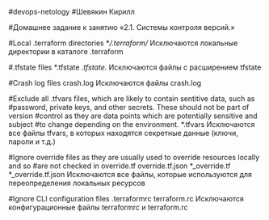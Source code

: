 #devops-netology
#Шевякин Кирилл

#Домашнее задание к занятию «2.1. Системы контроля версий.»

#Local .terraform directories
**/.terraform/*
Исключаются локальные директории в каталоге .terraform

#.tfstate files
*.tfstate
*.tfstate.*
Исключаются файлы с расширением tfstate

#Crash log files
crash.log
Исключаются файлы crash.log

#Exclude all .tfvars files, which are likely to contain sentitive data, such as
#password, private keys, and other secrets. These should not be part of version
#control as they are data points which are potentially sensitive and subject
#to change depending on the environment.
*.tfvars
Исключаются все файлы tfvars, в которых находятся секретные данные (ключи, пароли и т.д.)

#Ignore override files as they are usually used to override resources locally and so
#are not checked in
override.tf
override.tf.json
*_override.tf
*_override.tf.json
Исключаются все файлы, которые используются для переопределения локальных ресурсов

#Ignore CLI configuration files
.terraformrc
terraform.rc
Исключаются конфигурационные файлы terraformrc и terraform.rc

